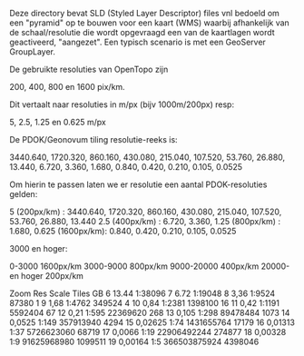 Deze directory bevat SLD (Styled Layer Descriptor) files vnl bedoeld
om een "pyramid" op te bouwen voor een kaart (WMS) waarbij afhankelijk
van de schaal/resolutie die wordt opgevraagd een van de kaartlagen wordt
geactiveerd, "aangezet". Een typisch scenario is met een GeoServer GroupLayer.

De gebruikte resoluties van OpenTopo zijn

200, 400, 800 en 1600 pix/km.

Dit vertaalt naar resoluties in m/px (bijv 1000m/200px) resp:

5, 2.5, 1.25 en 0.625 m/px

De PDOK/Geonovum tiling resolutie-reeks is:

3440.640, 1720.320, 860.160, 430.080, 215.040, 107.520, 53.760, 26.880, 13.440, 6.720, 3.360, 1.680, 0.840, 0.420, 0.210, 0.105, 0.0525

Om hierin te passen laten we er resolutie een aantal PDOK-resoluties gelden:

5      (200px/km) : 3440.640, 1720.320, 860.160, 430.080, 215.040, 107.520, 53.760, 26.880, 13.440
2.5    (400px/km) : 6.720, 3.360,
1.25   (800px/km) : 1.680,
0.625  (1600px/km): 0.840, 0.420, 0.210, 0.105, 0.0525

3000 en hoger:


0-3000 1600px/km
3000-9000 800px/km
9000-20000 400px/km
20000-en hoger 200px/km

Zoom Res Scale Tiles GB
6    13.44 1:38096
7    6.72 1:19048
8    3,36 1:9524 87380 1
9    1,68 1:4762 349524 4
10   0,84 1:2381 1398100 16
11   0,42 1:1191 5592404 67
12   0,21 1:595 22369620 268
13   0,105 1:298 89478484 1073
14   0,0525 1:149 357913940 4294
15   0,02625 1:74 1431655764 17179
16   0,01313 1:37 5726623060 68719
17   0,0066 1:19 22906492244 274877
18   0,00328 1:9 91625968980 1099511
19   0,00164 1:5 366503875924 4398046

